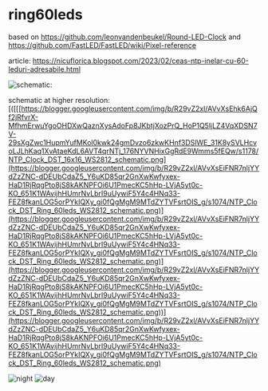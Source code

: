 # ring60leds
based on https://github.com/leonvandenbeukel/Round-LED-Clock and https://github.com/FastLED/FastLED/wiki/Pixel-reference

article: https://nicuflorica.blogspot.com/2023/02/ceas-ntp-inelar-cu-60-leduri-adresabile.html

![schematic:](https://blogger.googleusercontent.com/img/b/R29vZ2xl/AVvXsEiFNR7nljYYdZzZNC-dDEUbCdaZ5_Y6uKD85qr2GnXwKwfyxex-HaD1RjRqgPto8jS8kAKNPFOi6U1PmecKC5hHp-LVjA5yt0c-KO_651K1WAvijhHUmrNvLbrI9uUywiF5Y4c4HNq33-FEZ8fkanLOG5orPYkIQXy_gi0fQgMgM9MTdZYTVFsrtOIS_g/s1074/NTP_Clock_DST_Ring_60leds_WS2812_schematic.png)

schematic at higher resolution:[([[[https://blogger.googleusercontent.com/img/b/R29vZ2xl/AVvXsEhk6AjQf2jRfvrX-MfhmErwuYgoOHDXwQaznXysAdoFp8JKbtjXozPrQ_HoP1Q5ljLZ4VqXDSN7V-29sXgZwc1HupmYufMKol0kwk24gmDvzo6zkwKHnf3DSlWE_31K8ySVLHcvoLJLhKaq1XvAtaeKdL6AVT4qrNTj_176NYVNHixGgRdE9Wmms5fEQw/s1178/NTP_Clock_DST_16x16_WS2812_schematic.png](https://blogger.googleusercontent.com/img/b/R29vZ2xl/AVvXsEiFNR7nljYYdZzZNC-dDEUbCdaZ5_Y6uKD85qr2GnXwKwfyxex-HaD1RjRqgPto8jS8kAKNPFOi6U1PmecKC5hHp-LVjA5yt0c-KO_651K1WAvijhHUmrNvLbrI9uUywiF5Y4c4HNq33-FEZ8fkanLOG5orPYkIQXy_gi0fQgMgM9MTdZYTVFsrtOIS_g/s1074/NTP_Clock_DST_Ring_60leds_WS2812_schematic.png)](https://blogger.googleusercontent.com/img/b/R29vZ2xl/AVvXsEiFNR7nljYYdZzZNC-dDEUbCdaZ5_Y6uKD85qr2GnXwKwfyxex-HaD1RjRqgPto8jS8kAKNPFOi6U1PmecKC5hHp-LVjA5yt0c-KO_651K1WAvijhHUmrNvLbrI9uUywiF5Y4c4HNq33-FEZ8fkanLOG5orPYkIQXy_gi0fQgMgM9MTdZYTVFsrtOIS_g/s1074/NTP_Clock_DST_Ring_60leds_WS2812_schematic.png)](https://blogger.googleusercontent.com/img/b/R29vZ2xl/AVvXsEiFNR7nljYYdZzZNC-dDEUbCdaZ5_Y6uKD85qr2GnXwKwfyxex-HaD1RjRqgPto8jS8kAKNPFOi6U1PmecKC5hHp-LVjA5yt0c-KO_651K1WAvijhHUmrNvLbrI9uUywiF5Y4c4HNq33-FEZ8fkanLOG5orPYkIQXy_gi0fQgMgM9MTdZYTVFsrtOIS_g/s1074/NTP_Clock_DST_Ring_60leds_WS2812_schematic.png))](https://blogger.googleusercontent.com/img/b/R29vZ2xl/AVvXsEiFNR7nljYYdZzZNC-dDEUbCdaZ5_Y6uKD85qr2GnXwKwfyxex-HaD1RjRqgPto8jS8kAKNPFOi6U1PmecKC5hHp-LVjA5yt0c-KO_651K1WAvijhHUmrNvLbrI9uUywiF5Y4c4HNq33-FEZ8fkanLOG5orPYkIQXy_gi0fQgMgM9MTdZYTVFsrtOIS_g/s1074/NTP_Clock_DST_Ring_60leds_WS2812_schematic.png)

![night](https://blogger.googleusercontent.com/img/b/R29vZ2xl/AVvXsEgzJChwwI2pEuqe1yodiAxM4a5n94VVHTAWw4u9qqi7fArB7EuR1AsFMEETO8z0MbbZ1aS6McNT9bqdGxx3GCdvS9BqX_tlllhluWgyhPXvO_cf_NfvQlpYepeawTuWmSU_Dlwhz41arl3J-lv0mik4v9WOmOoU7He5xceI2RHxMP0tWBDOtgDiVrByxw/w200-h150/mod_noapte.jpg)
![day](https://blogger.googleusercontent.com/img/b/R29vZ2xl/AVvXsEgd6kUYG98f_JxlknKns93EBB6NYK2wDU40Mam4-HDjzUhfXwaDU1FFpRSXn6GAO0fEAvJTVtEAGz8B9P1xC_MCU6qvOqslN-EPXAgovEgO687UgNZhOybaek30oHAZLkOtOwgq9lfL6IQqN-F_i1ENDiqAw_wIY56yQi9HV99vQueG12x80BAZhEkhjQ/w200-h150/mod_zi.jpg)

